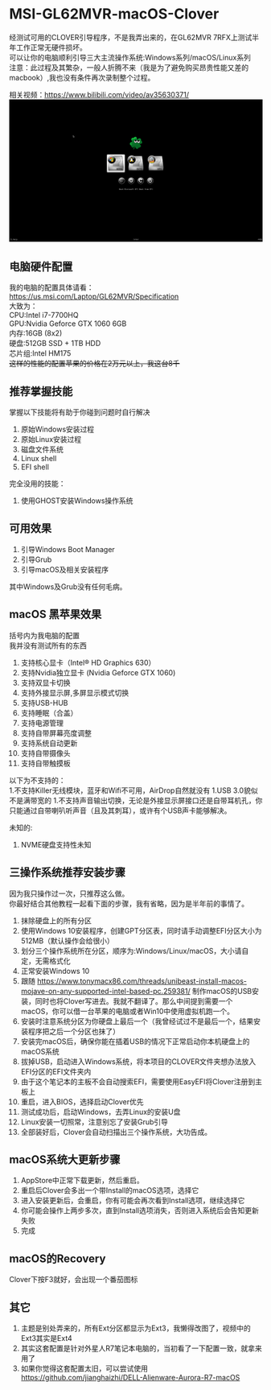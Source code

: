 # MSI-GL62MVR-macOS-Clover
经测试可用的CLOVER引导程序，不是我弄出来的，在GL62MVR 7RFX上测试半年工作正常无硬件损坏。<br>
可以让你的电脑顺利引导三大主流操作系统:Windows系列/macOS/Linux系列<br>
注意：此过程及其繁杂，一般人折腾不来（我是为了避免购买昂贵性能又差的macbook）,我也没有条件再次录制整个过程。

相关视频：https://www.bilibili.com/video/av35630371/
![alt screenshot](https://raw.githubusercontent.com/Attect/MSI-GL62MVR-macOS-Clover/master/CLOVER/misc/screenshot3.png)

## 电脑硬件配置
我的电脑的配置具体请看：https://us.msi.com/Laptop/GL62MVR/Specification <br>
大致为：<br>
CPU:Intel i7-7700HQ<br>
GPU:Nvidia Geforce GTX 1060 6GB<br>
内存:16GB (8x2)<br>
硬盘:512GB SSD + 1TB HDD<br>
芯片组:Intel HM175<br>
~~这样的性能的配置苹果的价格在2万元以上，我这台8千~~

## 推荐掌握技能
掌握以下技能将有助于你碰到问题时自行解决
1. 原始Windows安装过程
1. 原始Linux安装过程
1. 磁盘文件系统
1. Linux shell
1. EFI shell

完全没用的技能：
1. 使用GHOST安装Windows操作系统

## 可用效果
1. 引导Windows Boot Manager
1. 引导Grub
1. 引导macOS及相关安装程序

其中Windows及Grub没有任何毛病。

## macOS 黑苹果效果
括号内为我电脑的配置<br>我并没有测试所有的东西
1. 支持核心显卡（Intel® HD Graphics 630）
1. 支持Nvidia独立显卡 (Nvidia Geforce GTX 1060)
1. 支持双显卡切换
1. 支持外接显示屏,多屏显示模式切换
1. 支持USB-HUB
1. 支持睡眠（合盖）
1. 支持电源管理
1. 支持自带屏幕亮度调整
1. 支持系统自动更新
1. 支持自带摄像头
1. 支持自带触摸板

以下为不支持的：<br>
1.不支持Killer无线模块，蓝牙和Wifi不可用，AirDrop自然就没有
1.USB 3.0貌似不是满带宽的
1.不支持声音输出切换，无论是外接显示屏接口还是自带耳机孔，你只能通过自带喇叭听声音（且及其刺耳），或许有个USB声卡能够解决。

未知的:<br>
1. NVME硬盘支持性未知

## 三操作系统推荐安装步骤
因为我只操作过一次，只推荐这么做。<br>
你最好结合其他教程一起看下面的步骤，我有省略，因为是半年前的事情了。

1. 抹除硬盘上的所有分区
1. 使用Windows 10安装程序，创建GPT分区表，同时请手动调整EFI分区大小为512MB（默认操作会给很小）
1. 划分三个操作系统所在分区，顺序为:Windows/Linux/macOS，大小请自定，无需格式化
1. 正常安装Windows 10
1. 跟随 https://www.tonymacx86.com/threads/unibeast-install-macos-mojave-on-any-supported-intel-based-pc.259381/ 制作macOS的USB安装，同时也将Clover写进去。我就不翻译了。那么中间提到需要一个macOS，你可以借一台苹果的电脑或者Win10中使用虚拟机跑一个。
1. 安装时注意系统分区为你硬盘上最后一个（我曾经试过不是最后一个，结果安装程序把之后一个分区也抹了）
1. 安装完macOS后，确保你能在插着USB的情况下正常启动你本机硬盘上的macOS系统
1. 拔掉USB，启动进入Windows系统，将本项目的CLOVER文件夹想办法放入EFI分区的EFI文件夹内
1. 由于这个笔记本的主板不会自动搜索EFI，需要使用EasyEFI将Clover注册到主板上
1. 重启，进入BIOS，选择启动Clover优先
1. 测试成功后，启动Windows，去弄Linux的安装U盘
1. Linux安装一切照常，注意别忘了安装Grub引导
1. 全部装好后，Clover会自动扫描出三个操作系统，大功告成。


## macOS系统大更新步骤
1. AppStore中正常下载更新，然后重启。
1. 重启后Clover会多出一个带Install的macOS选项，选择它
1. 进入安装更新后，会重启，你有可能会再次看到Install选项，继续选择它
1. 你可能会操作上两步多次，直到Install选项消失，否则进入系统后会告知更新失败
1. 完成

## macOS的Recovery
Clover下按F3就好，会出现一个番茄图标

## 其它
1. 主题是别处弄来的，所有Ext分区都显示为Ext3，我懒得改图了，视频中的Ext3其实是Ext4
1. 其实这套配置是针对外星人R7笔记本电脑的，当初看了一下配置一致，就拿来用了
1. 如果你觉得这套配置太旧，可以尝试使用 https://github.com/jianghaizhi/DELL-Alienware-Aurora-R7-macOS
